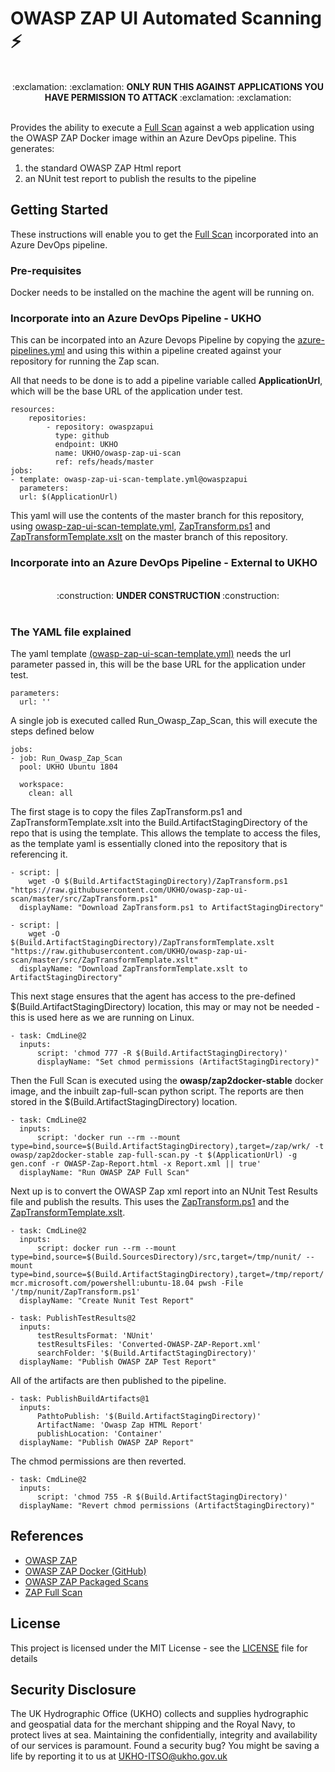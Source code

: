 # OWASP ZAP UI Automated Scanning :zap:
<p align="center"> <br> :exclamation: :exclamation:  <b> ONLY RUN THIS AGAINST APPLICATIONS YOU HAVE PERMISSION TO ATTACK </b> :exclamation: :exclamation: <br><br> </p>

Provides the ability to execute a [Full Scan](https://github.com/zaproxy/zaproxy/wiki/ZAP-Full-Scan) against a web application using the OWASP ZAP Docker image within an Azure DevOps pipeline. This generates:

1. the standard OWASP ZAP Html report
2. an NUnit test report to publish the results to the pipeline

## Getting Started
These instructions will enable you to get the [Full Scan](https://github.com/zaproxy/zaproxy/wiki/ZAP-Full-Scan) incorporated into an Azure DevOps pipeline. 

### Pre-requisites
Docker needs to be installed on the machine the agent will be running on.

### Incorporate into an Azure DevOps Pipeline - UKHO
This can be incorpated into an Azure Devops Pipeline by copying the [azure-pipelines.yml](https://github.com/UKHO/owasp-zap-ui-scan/blob/master/azure-pipelines.yml) and using this within a pipeline created against your repository for running the Zap scan. 

All that needs to be done is to add a pipeline variable called **ApplicationUrl**, which will be the base URL of the application under test.

    resources:
	    repositories:
		    - repository: owaspzapui
		      type: github
		      endpoint: UKHO
		      name: UKHO/owasp-zap-ui-scan
		      ref: refs/heads/master
	jobs:
	- template: owasp-zap-ui-scan-template.yml@owaspzapui
	  parameters:
	  url: $(ApplicationUrl)
	  
This yaml will use the contents of the master branch for this repository, using [owasp-zap-ui-scan-template.yml](https://github.com/UKHO/owasp-zap-ui-scan/blob/master/owasp-zap-ui-scan-template.yml), [ZapTransform.ps1](https://github.com/UKHO/owasp-zap-ui-scan/blob/master/src/ZapTransform.ps1) and [ZapTransformTemplate.xslt](https://github.com/UKHO/owasp-zap-ui-scan/blob/master/src/ZapTransformTemplate.xslt) on the master branch of this repository. 

### Incorporate into an Azure DevOps Pipeline - External to UKHO

<p align="center"> <br> :construction: <b> UNDER CONSTRUCTION </b> :construction: <br><br> </p>

### The YAML file explained 
The yaml template [(owasp-zap-ui-scan-template.yml)](https://github.com/UKHO/owasp-zap-ui-scan/blob/master/owasp-zap-ui-scan-template.yml) needs the url parameter passed in, this will be the base URL for the application under test.

    parameters:
      url: ''

A single job is executed called Run_Owasp_Zap_Scan, this will execute the steps defined below

    jobs:    
    - job: Run_Owasp_Zap_Scan
      pool: UKHO Ubuntu 1804
      
      workspace:
        clean: all

The first stage is to copy the files ZapTransform.ps1 and ZapTransformTemplate.xslt into the Build.ArtifactStagingDirectory of the repo that is using the template. This allows the template to access the files, as the template yaml is essentially cloned into the repository that is referencing it.

    - script: |
        wget -O $(Build.ArtifactStagingDirectory)/ZapTransform.ps1 "https://raw.githubusercontent.com/UKHO/owasp-zap-ui-scan/master/src/ZapTransform.ps1"
      displayName: "Download ZapTransform.ps1 to ArtifactStagingDirectory"
      
    - script: |
        wget -O $(Build.ArtifactStagingDirectory)/ZapTransformTemplate.xslt "https://raw.githubusercontent.com/UKHO/owasp-zap-ui-scan/master/src/ZapTransformTemplate.xslt"
      displayName: "Download ZapTransformTemplate.xslt to ArtifactStagingDirectory"

This next stage ensures that the agent has access to the pre-defined $(Build.ArtifactStagingDirectory) location, this may or may not be needed - this is used here as we are running on Linux.

    - task: CmdLine@2
      inputs:
          script: 'chmod 777 -R $(Build.ArtifactStagingDirectory)'
          displayName: "Set chmod permissions (ArtifactStagingDirectory)"

Then the Full Scan is executed using the **owasp/zap2docker-stable** docker image, and the inbuilt zap-full-scan python script. The reports are then stored in the $(Build.ArtifactStagingDirectory) location.

    - task: CmdLine@2
	  inputs:
	      script: 'docker run --rm --mount type=bind,source=$(Build.ArtifactStagingDirectory),target=/zap/wrk/ -t owasp/zap2docker-stable zap-full-scan.py -t $(ApplicationUrl) -g gen.conf -r OWASP-Zap-Report.html -x Report.xml || true' 
	  displayName: "Run OWASP ZAP Full Scan"
		  
Next up is to convert the OWASP Zap xml report into an NUnit Test Results file and publish the results. This uses the [ZapTransform.ps1](https://github.com/UKHO/owasp-zap-ui-scan/blob/master/src/ZapTransform.ps1 "ZapTransform.ps1") and the [ZapTransformTemplate.xslt](https://github.com/UKHO/owasp-zap-ui-scan/blob/master/src/ZapTransformTemplate.xslt "ZapTransformTemplate.xslt").

    - task: CmdLine@2  
      inputs:
          script: docker run --rm --mount type=bind,source=$(Build.SourcesDirectory)/src,target=/tmp/nunit/ --mount type=bind,source=$(Build.ArtifactStagingDirectory),target=/tmp/report/ mcr.microsoft.com/powershell:ubuntu-18.04 pwsh -File '/tmp/nunit/ZapTransform.ps1'
      displayName: "Create Nunit Test Report"
    
    - task: PublishTestResults@2
      inputs:
          testResultsFormat: 'NUnit'
          testResultsFiles: 'Converted-OWASP-ZAP-Report.xml'
          searchFolder: '$(Build.ArtifactStagingDirectory)'
      displayName: "Publish OWASP ZAP Test Report"

All of the artifacts are then published to the pipeline.

    - task: PublishBuildArtifacts@1
	  inputs:
          PathtoPublish: '$(Build.ArtifactStagingDirectory)'
          ArtifactName: 'Owasp Zap HTML Report'
          publishLocation: 'Container'
      displayName: "Publish OWASP ZAP Report"

The chmod permissions are then reverted.

    - task: CmdLine@2
      inputs:
          script: 'chmod 755 -R $(Build.ArtifactStagingDirectory)'
      displayName: "Revert chmod permissions (ArtifactStagingDirectory)"

## References
 - [OWASP ZAP](https://www.owasp.org/index.php/OWASP_Zed_Attack_Proxy_Project)
 - [OWASP ZAP Docker (GitHub)](https://github.com/zaproxy/zaproxy/wiki/Docker)
 - [OWASP ZAP Packaged Scans](https://github.com/zaproxy/zaproxy/wiki/Packaged-Scans) 
 - [ZAP Full Scan](https://github.com/zaproxy/zaproxy/wiki/ZAP-Full-Scan)

## License 
This project is licensed under the MIT License - see the [LICENSE](https://github.com/UKHO/owasp-zap-ui-scan/blob/master/LICENSE) file for details

## Security Disclosure
The UK Hydrographic Office (UKHO) collects and supplies hydrographic and geospatial data for the merchant shipping and the Royal Navy, to protect lives at sea. Maintaining the confidentially, integrity and availability of our services is paramount. Found a security bug? You might be saving a life by reporting it to us at UKHO-ITSO@ukho.gov.uk
